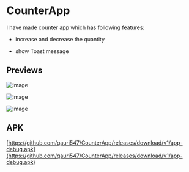 # CounterApp

I have made counter app which has following features:

- increase and decrease the quantity

- show Toast message

## Previews

![image](https://user-images.githubusercontent.com/81371138/117545175-4791ce00-b042-11eb-8638-24294b76bc09.png)

![image](https://user-images.githubusercontent.com/81371138/117545233-845dc500-b042-11eb-8d6e-917ceea8a55f.png)

![image](https://user-images.githubusercontent.com/81371138/117545246-93dd0e00-b042-11eb-8630-addd5cf9d0ed.png)


## APK

[https://github.com/gauri547/CounterApp/releases/download/v1/app-debug.apk](https://github.com/gauri547/CounterApp/releases/download/v1/app-debug.apk)




